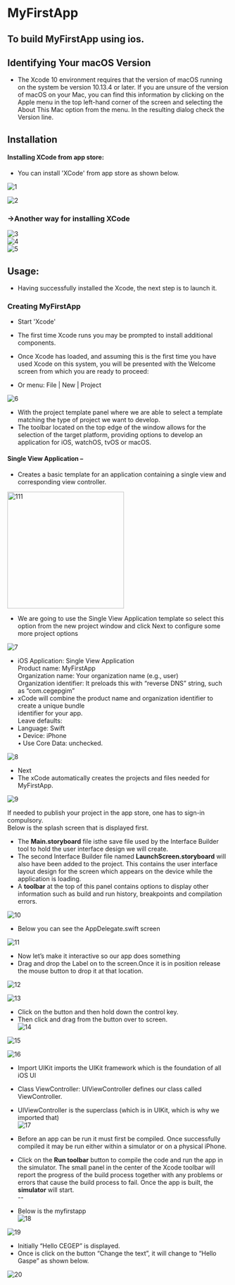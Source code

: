 # MyFirstApp<br />
## To build MyFirstApp using ios.<br />

##  Identifying Your macOS Version<br />

- The Xcode 10 environment requires that the version of macOS running on the system be version 10.13.4 or later. If you are unsure of the version of macOS on your Mac, you can find this information by clicking on the Apple menu in the top left-hand corner of the screen and selecting the About This Mac option from the menu. In the resulting dialog check the Version line.<br />

## Installation<br />

#### Installing XCode from app store:<br />

- You can install 'XCode' from app store as shown below.<br />

![1](https://user-images.githubusercontent.com/74371450/106769101-9ce4ca80-6662-11eb-97f8-0e1b31071110.jpg)<br />

 ![2](https://user-images.githubusercontent.com/74371450/106769611-27c5c500-6663-11eb-833c-11c7bf80fc11.png)<br />
  
### ->Another way for installing XCode<br />
 
 ![3](https://user-images.githubusercontent.com/74371450/106769814-63608f00-6663-11eb-8cd7-417d33e61c37.jpg)<br />
  ![4](https://user-images.githubusercontent.com/74371450/106781155-c146a400-666e-11eb-873c-0ec3ba671b33.png) <br />
  ![5](https://user-images.githubusercontent.com/74371450/106781162-c3a8fe00-666e-11eb-8770-04b4f685caa2.png) <br />
 
## Usage:<br />
- Having successfully installed the Xcode, the next step is to launch it.
 
 
### Creating MyFirstApp&nbsp;

- Start 'Xcode'<br />
- The first time Xcode runs you may be prompted to install additional components.<br />
- Once Xcode has loaded, and assuming this is the first time you have used Xcode on this system, you will be presented with the Welcome screen from which you are ready to proceed: <br />

- Or menu: File | New | Project<br />

 ![6](https://user-images.githubusercontent.com/74371450/106781502-25696800-666f-11eb-9429-f57f67eebf41.png)<br />
 
- With the project template panel where we are able to select a template matching the type of project we want to develop.<br />
- The toolbar located on the top edge of the window allows for the selection of the target platform, providing options to develop an application for iOS, watchOS, tvOS or macOS.<br />
 #### Single View Application – <br />
- Creates a basic template for an application containing a single view and corresponding view controller.<br />
 
 <img width="265" alt="111" src="https://user-images.githubusercontent.com/74371450/106866614-addd1c80-66f2-11eb-889b-ccc20b6603a0.PNG"><br />
 
- We are going to use the Single View Application template so select this option from the new project window and click Next to configure some more project options<br />
 
 ![7](https://user-images.githubusercontent.com/74371450/106781507-27332b80-666f-11eb-9541-b8759c03efc4.png)
 
- iOS Application: Single View Application<br />
 Product name: MyFirstApp<br />
 Organization name: Your organization name (e.g., user)<br />
 Organization identifier: It preloads this with “reverse DNS” string, such as “com.cegepgim”<br />
- xCode will combine the product name and organization identifier to create a unique bundle<br />
identifier for your app.<br />
Leave defaults:<br />
- Language: Swift<br />
• Device: iPhone<br />
• Use Core Data: unchecked.<br />
 
 ![8](https://user-images.githubusercontent.com/74371450/106781508-27332b80-666f-11eb-961d-1d287c7c234e.png)<br />
 
- Next<br />
- The xCode automatically creates the projects and files needed for MyFirstApp.<br />

 ![9](https://user-images.githubusercontent.com/74371450/106781509-27cbc200-666f-11eb-93c0-e513da949e56.png)<br />
 
If needed to publish your project in the app store, one has to sign-in compulsory.<br />
Below is the splash screen that is displayed first.<br />
- The **Main.storyboard** file isthe save file used by the Interface Builder tool to hold the user interface design we will create.<br />
- The second Interface Builder file named **LaunchScreen.storyboard** will also have been added to the project. This contains the user interface layout design for the screen which appears on the device while the application is loading.<br />
- A **toolbar** at the top of this panel contains options to display other information such as build and run history, breakpoints and compilation errors.
 
 ![10](https://user-images.githubusercontent.com/74371450/106781511-28645880-666f-11eb-94a9-7a659596d7db.png)<br />
 
- Below you can see the AppDelegate.swift screen<br />

![11](https://user-images.githubusercontent.com/74371450/106781512-28fcef00-666f-11eb-8de2-16c177f13c87.png)<br />
 
- Now let’s make it interactive so our app does something<br />
- Drag and drop the Label on to the screen.Once it is in position release the mouse button to drop it at that location. <br />

 ![12](https://user-images.githubusercontent.com/74371450/106781516-29958580-666f-11eb-9fbf-0d1435ed9b29.png)<br />
 
![13](https://user-images.githubusercontent.com/74371450/106781517-2a2e1c00-666f-11eb-9ded-dab1a0cecb7f.png)<br />
 
- Click on the button and then hold down the control key.<br />
- Then click and drag from the button over to screen.<br />
 ![14](https://user-images.githubusercontent.com/74371450/106781521-2a2e1c00-666f-11eb-8e44-b287868125ab.png)<br />
 
![15](https://user-images.githubusercontent.com/74371450/106781522-2ac6b280-666f-11eb-8162-ee7be9313432.png)<br />

![16](https://user-images.githubusercontent.com/74371450/106781525-2b5f4900-666f-11eb-9ef5-81671c24f016.png)<br />
 
 
- Import UIKit imports the UIKit framework which is the foundation of all iOS UI<br />
- Class ViewController: UIViewController defines our class called ViewController.<br />
- UIViewController is the superclass (which is in UIKit, which is why we imported that)<br />
 ![17](https://user-images.githubusercontent.com/74371450/106781528-2bf7df80-666f-11eb-887e-c716d3c14609.png)<br />
 
- Before an app can be run it must first be compiled. Once successfully compiled it may be run either within a simulator or on a physical iPhone.<br />
- Click on the **Run toolbar** button to compile the code and run the app in the simulator. The small panel in the center of the Xcode toolbar will report the progress of the build process together with any problems or errors that cause the build process to fail. Once the app is built, the **simulator** will start.<br />--
- Below is the myfirstapp<br />
 ![18](https://user-images.githubusercontent.com/74371450/106781531-2bf7df80-666f-11eb-918c-14bf3b580c11.png)<br />
 
 ![19](https://user-images.githubusercontent.com/74371450/106781532-2c907600-666f-11eb-9c34-8412cc8ef2ce.png)<br />
 
- Initially “Hello CEGEP” is displayed.<br />
- Once is click on the button “Change the text”, it will change to “Hello Gaspe” as shown below.<br />
 
![20](https://user-images.githubusercontent.com/74371450/106781535-2c907600-666f-11eb-9669-bdab63155a64.png)<br />

